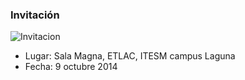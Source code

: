 
### Invitación

<img class="img-responsive" src="datos-generales/invitacion.jpg" alt="Invitacion">

* Lugar: Sala Magna, ETLAC, ITESM campus Laguna
* Fecha: 9 octubre 2014
